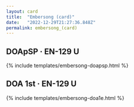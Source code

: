 ```yaml
---
layout: card
title:  "Embersong (card)"
date:   "2022-12-29T21:27:36.848Z"
permalink: embersong_(card)
---
```


## DOApSP &middot; EN-129 U

{% include templates/embersong-doapsp.html %}


## DOA 1st &middot; EN-129 U

{% include templates/embersong-doa1e.html %}
